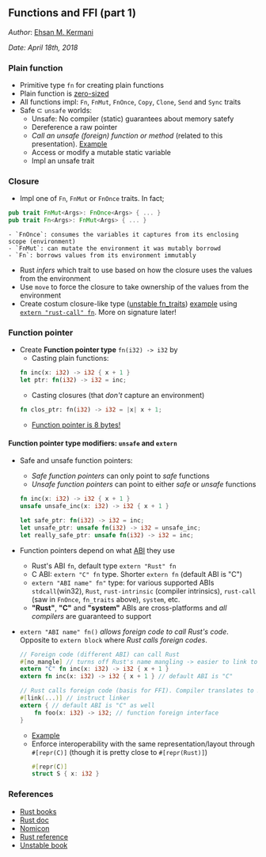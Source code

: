 Functions and FFI (part 1)
---
*Author*: [Ehsan M. Kermani](https://ehsanmkermani.com/)

*Date: April 18th, 2018*

### Plain function

* Primitive type `fn` for creating plain functions
* Plain function is [zero-sized](https://play.rust-lang.org/?gist=7fd5d3b2ce74a9f9d3cf0f09558e743d&version=stable)
* All functions impl: `Fn`, `FnMut`, `FnOnce`, `Copy`, `Clone`, `Send` and `Sync` traits
* Safe ⊂ `unsafe` worlds:
    - Unsafe: No compiler (static) guarantees about memory satefy
    - Dereference a raw pointer
    - *Call an unsafe (foreign) function or method* (related to this presentation). [Example](https://play.rust-lang.org/?gist=6a94bda08d364f2e6dd7ccac8374627c&version=stable)
    - Access or modify a mutable static variable
    - Impl an unsafe trait

### Closure

* Impl one of `Fn`, `FnMut` or `FnOnce` traits. In fact;
```rust
pub trait FnMut<Args>: FnOnce<Args> { ... }
pub trait Fn<Args>: FnMut<Args> { ... }
```
    - `FnOnce`: consumes the variables it captures from its enclosing scope (environment)
    - `FnMut`: can mutate the environment it was mutably borrowd
    - `Fn`: borrows values from its environment immutably
* Rust *infers* which trait to use based on how the closure uses the values from the environment
* Use `move` to force the closure to take ownership of the values from the environment
* Create costum closure-like type ([unstable fn_traits](https://doc.rust-lang.org/1.24.1/unstable-book/library-features/fn-traits.html)) [ example](https://play.rust-lang.org/?gist=249e4c7bd2da91fb4e88f36624fb45f6&version=nightly) using [`extern "rust-call" fn`](https://doc.rust-lang.org/1.17.0/src/core/ops.rs.html#2599). More on signature later!


### Function pointer

* Create **Function pointer type** `fn(i32) -> i32` by
    - Casting plain functions:
    ```Rust
    fn inc(x: i32) -> i32 { x + 1 }
    let ptr: fn(i32) -> i32 = inc;
    ```
    - Casting closures (that *don't* capture an environment)
    ```Rust
    fn clos_ptr: fn(i32) -> i32 = |x| x + 1;
    ```
    - [Function pointer is 8 bytes!](https://play.rust-lang.org/?gist=73dcfe38467ae201c223d277bc51203f&version=stable)

#### Function pointer type modifiers: `unsafe` and `extern`
* Safe and unsafe function pointers:
    - *Safe function pointers* can only point to *safe* functions
    - *Unsafe function pointers* can point to either *safe* or *unsafe* functions
    ```Rust
    fn inc(x: i32) -> i32 { x + 1 }
    unsafe unsafe_inc(x: i32) -> i32 { x + 1 }

    let safe_ptr: fn(i32) -> i32 = inc;
    let unsafe_ptr: unsafe fn(i32) -> i32 = unsafe_inc;
    let really_safe_ptr: unsafe fn(i32) -> i32 = inc;
    ```

* Function pointers depend on what [ABI](https://en.wikipedia.org/wiki/Application_binary_interface) they use
    - Rust's ABI `fn`, default type `extern "Rust" fn`
    - C ABI: `extern "C" fn` type. Shorter `extern fn` (default ABI is "C")
    - `extern "ABI name" fn"` type: for various supported ABIs `stdcall`(win32), `Rust`, `rust-intrinsic` (compiler intrinsics), `rust-call` (saw in `FnOnce`, `fn_traits`  above), `system`, etc.
    - **"Rust"**, **"C"** and **"system"** ABIs are cross-platforms and *all compilers* are guaranteed to support


* `extern "ABI name" fn()` *allows foreign code to call Rust's code*.
 Opposite to `extern block` where *Rust calls foreign codes*.
    ```rust
    // Foreign code (different ABI) can call Rust
    #[no_mangle] // turns off Rust's name mangling -> easier to link to
    extern "C" fn inc(x: i32) -> i32 { x + 1 }
    extern fn inc(x: i32) -> i32 { x + 1 } // default ABI is "C"

    // Rust calls foreign code (basis for FFI). Compiler translates to Rust ABI
    #[link(...)] // instruct linker
    extern { // default ABI is "C" as well
        fn foo(x: i32) -> i32; // function foreign interface
    }
    ```
    - [Example](https://github.com/ehsanmok/van-rust-meetup/tree/master/ffi/basic)
    - Enforce interoperability with the same representation/layout through `#[repr(C)]` (though it is pretty close to `#[repr(Rust)]`)
        ```rust
        #[repr(C)]
        struct S { x: i32 }
        ```

### References

* [Rust books](https://doc.rust-lang.org/book/)
* [Rust doc](https://doc.rust-lang.org/std/)
* [Nomicon](https://doc.rust-lang.org/nomicon/README.html)
* [Rust reference](https://doc.rust-lang.org/reference/introduction.html)
* [Unstable book](https://doc.rust-lang.org/unstable-book/the-unstable-book.html)
